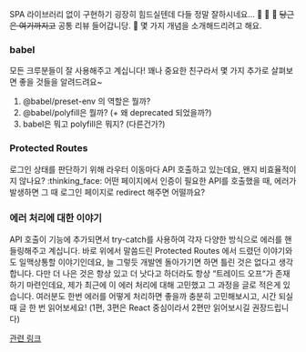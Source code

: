 SPA 라이브러리 없이 구현하기 굉장히 힘드실텐데 다들 정말 잘하시네요… :clap: :clap: :clap:
~~당근은 여기까지고~~ 공통 리뷰 들어갑니당. :rocket:
몇 가지 개념을 소개해드리려고 해요.

### babel

모든 크루분들이 잘 사용해주고 계십니다!
꽤나 중요한 친구라서 몇 가지 추가로 살펴보면 좋을 것들을 알려드려요~

1. @babel/preset-env 의 역할은 뭘까?
2. @babel/polyfill은 뭘까? (+ 왜 deprecated 되었을까?)
3. babel은 뭐고 polyfill은 뭐지? (다른건가?)

### Protected Routes

로그인 상태를 판단하기 위해 라우터 이동마다 API 호출하고 있는데요, 왠지 비효율적이지 않나요? :thinking_face:
어떤 페이지에서 인증이 필요한 API를 호출했을 때, 에러가 발생하면 그 때 로그인 페이지로 redirect 해주면 어떨까요?

### 에러 처리에 대한 이야기

API 호출이 기능에 추가되면서 try-catch를 사용하여 각자 다양한 방식으로 에러를 핸들링해주고 계십니다. 바로 위에서 말씀드린 Protected Routes 에서 드렸던 이야기와도 일맥상통할 이야기인데요,
늘 그렇듯 개발엔 돌아가기면 하면 틀린 것은 없다고 생각합니다. 다만 더 나은 것은 항상 있고 더 낫다고 하더라도 항상 “트레이드 오프“가 존재하기 마련인데요, 제가 최근에 이 에러 처리에 대해 고민했고 그 과정을 글로 적은게 있습니다. 여러분도 한번 에러를 어떻게 처리하면 좋을까 충분히 고민해보시고, 시간 되실 때 글 한 번 읽어보세요!
(1편, 3편은 React 중심이라서 2편만 읽어보시길 권장드립니다)

[관련 링크](https://jbee.io/react/error-declarative-handling-2/)
